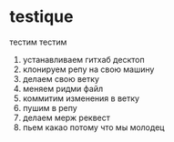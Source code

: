 # testique
тестим тестим 

1. устанавливаем гитхаб десктоп
2. клонируем репу на свою машину
3. делаем свою ветку
4. меняем ридми файл
5. коммитим изменения в ветку
6. пушим в репу
7. делаем мерж реквест
8. пьем какао потому что мы молодец
